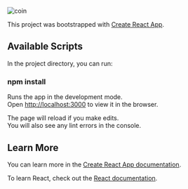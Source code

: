 ![coin](https://media.giphy.com/media/MZKsayPD3ikxesi1xk/giphy.gif)

This project was bootstrapped with [Create React App](https://github.com/facebook/create-react-app).

## Available Scripts

In the project directory, you can run:

### npm install

Runs the app in the development mode.<br />
Open [http://localhost:3000](http://localhost:3000) to view it in the browser.

The page will reload if you make edits.<br />
You will also see any lint errors in the console.

## Learn More

You can learn more in the [Create React App documentation](https://facebook.github.io/create-react-app/docs/getting-started).

To learn React, check out the [React documentation](https://reactjs.org/).
